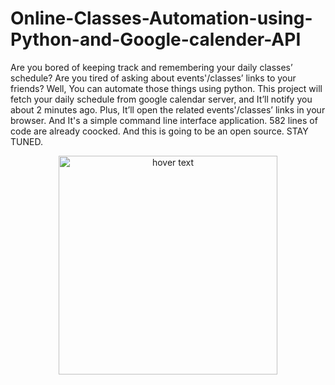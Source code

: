 # Online-Classes-Automation-using-Python-and-Google-calender-API
Are you bored of keeping track and remembering your daily classes’ schedule? Are you tired of asking about events'/classes’ links to your friends? Well, You can automate those things using python. 
This project will fetch your daily schedule from google calendar server, and It’ll notify you about 2 minutes ago. Plus, It’ll open the related events'/classes’ links in your browser. 
And It's a simple command line interface application. 582 lines of code are already coocked. And this is going to be an open source. STAY TUNED.
<p align="center">
  <img src="C:\Users\aloks\Desktop\Capture.jpg" width="350" title="hover text">
</p>
